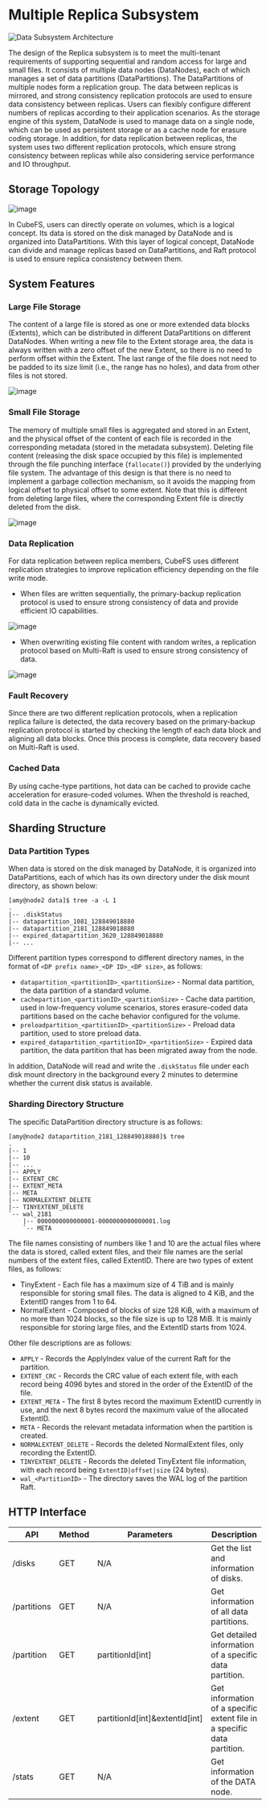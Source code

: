 # Multiple Replica Subsystem

![Data Subsystem Architecture](../pic/data-subsystem.png)

The design of the Replica subsystem is to meet the multi-tenant requirements of supporting sequential and random access for large and small files. It consists of multiple data nodes (DataNodes), each of which manages a set of data partitions (DataPartitions). The DataPartitions of multiple nodes form a replication group. The data between replicas is mirrored, and strong consistency replication protocols are used to ensure data consistency between replicas. Users can flexibly configure different numbers of replicas according to their application scenarios. As the storage engine of this system, DataNode is used to manage data on a single node, which can be used as persistent storage or as a cache node for erasure coding storage. In addition, for data replication between replicas, the system uses two different replication protocols, which ensure strong consistency between replicas while also considering service performance and IO throughput.

## Storage Topology

![image](../pic/cfs-data-storage-topology.png)

In CubeFS, users can directly operate on volumes, which is a logical concept. Its data is stored on the disk managed by DataNode and is organized into DataPartitions. With this layer of logical concept, DataNode can divide and manage replicas based on DataPartitions, and Raft protocol is used to ensure replica consistency between them.

## System Features

### Large File Storage

The content of a large file is stored as one or more extended data blocks (Extents), which can be distributed in different DataPartitions on different DataNodes. When writing a new file to the Extent storage area, the data is always written with a zero offset of the new Extent, so there is no need to perform offset within the Extent. The last range of the file does not need to be padded to its size limit (i.e., the range has no holes), and data from other files is not stored.

![image](../pic/cfs-data-largefile.png)

### Small File Storage

The memory of multiple small files is aggregated and stored in an Extent, and the physical offset of the content of each file is recorded in the corresponding metadata (stored in the metadata subsystem). Deleting file content (releasing the disk space occupied by this file) is implemented through the file punching interface (`fallocate()`) provided by the underlying file system. The advantage of this design is that there is no need to implement a garbage collection mechanism, so it avoids the mapping from logical offset to physical offset to some extent. Note that this is different from deleting large files, where the corresponding Extent file is directly deleted from the disk.

![image](../pic/cfs-data-smallfile.png)

### Data Replication

For data replication between replica members, CubeFS uses different replication strategies to improve replication efficiency depending on the file write mode.

- When files are written sequentially, the primary-backup replication protocol is used to ensure strong consistency of data and provide efficient IO capabilities.

![image](../pic/workflow-sequential-write.png)

- When overwriting existing file content with random writes, a replication protocol based on Multi-Raft is used to ensure strong consistency of data.

![image](../pic/workflow-overwriting.png)

### Fault Recovery

Since there are two different replication protocols, when a replication replica failure is detected, the data recovery based on the primary-backup replication protocol is started by checking the length of each data block and aligning all data blocks. Once this process is complete, data recovery based on Multi-Raft is used.

### Cached Data

By using cache-type partitions, hot data can be cached to provide cache acceleration for erasure-coded volumes. When the threshold is reached, cold data in the cache is dynamically evicted.

## Sharding Structure

### Data Partition Types

When data is stored on the disk managed by DataNode, it is organized into DataPartitions, each of which has its own directory under the disk mount directory, as shown below:

```text
[amy@node2 data]$ tree -a -L 1
.
|-- .diskStatus
|-- datapartition_1081_128849018880
|-- datapartition_2181_128849018880
|-- expired_datapartition_3620_128849018880
|-- ...
```

Different partition types correspond to different directory names, in the format of `<DP prefix name>_<DP ID>_<DP size>`, as follows:

- `datapartition_<partitionID>_<partitionSize>` - Normal data partition, the data partition of a standard volume.
- `cachepartition_<partitionID>_<partitionSize>` - Cache data partition, used in low-frequency volume scenarios, stores erasure-coded data partitions based on the cache behavior configured for the volume.
- `preloadpartition_<partitionID>_<partitionSize>` - Preload data partition, used to store preload data.
- `expired_datapartition_<partitionID>_<partitionSize>` - Expired data partition, the data partition that has been migrated away from the node.

In addition, DataNode will read and write the `.diskStatus` file under each disk mount directory in the background every 2 minutes to determine whether the current disk status is available.

### Sharding Directory Structure

The specific DataPartition directory structure is as follows:

```text
[amy@node2 datapartition_2181_128849018880]$ tree
.
|-- 1
|-- 10
|-- ...
|-- APPLY
|-- EXTENT_CRC
|-- EXTENT_META
|-- META
|-- NORMALEXTENT_DELETE
|-- TINYEXTENT_DELETE
`-- wal_2181
    |-- 0000000000000001-0000000000000001.log
    `-- META
```

The file names consisting of numbers like 1 and 10 are the actual files where the data is stored, called extent files, and their file names are the serial numbers of the extent files, called ExtentID. There are two types of extent files, as follows:

- TinyExtent - Each file has a maximum size of 4 TiB and is mainly responsible for storing small files. The data is aligned to 4 KiB, and the ExtentID ranges from 1 to 64.
- NormalExtent - Composed of blocks of size 128 KiB, with a maximum of no more than 1024 blocks, so the file size is up to 128 MiB. It is mainly responsible for storing large files, and the ExtentID starts from 1024.

Other file descriptions are as follows:

- `APPLY` - Records the ApplyIndex value of the current Raft for the partition.
- `EXTENT_CRC` - Records the CRC value of each extent file, with each record being 4096 bytes and stored in the order of the ExtentID of the file.
- `EXTENT_META` - The first 8 bytes record the maximum ExtentID currently in use, and the next 8 bytes record the maximum value of the allocated ExtentID.
- `META` - Records the relevant metadata information when the partition is created.
- `NORMALEXTENT_DELETE` - Records the deleted NormalExtent files, only recording the ExtentID.
- `TINYEXTENT_DELETE` - Records the deleted TinyExtent file information, with each record being `ExtentID|offset|size` (24 bytes).
- `wal_<PartitionID>` - The directory saves the WAL log of the partition Raft.

## HTTP Interface

| API         | Method | Parameters                     | Description                                                             |
|-------------|--------|--------------------------------|-------------------------------------------------------------------------|
| /disks      | GET    | N/A                            | Get the list and information of disks.                                  |
| /partitions | GET    | N/A                            | Get information of all data partitions.                                 |
| /partition  | GET    | partitionId[int]               | Get detailed information of a specific data partition.                  |
| /extent     | GET    | partitionId[int]&extentId[int] | Get information of a specific extent file in a specific data partition. |
| /stats      | GET    | N/A                            | Get information of the DATA node.                                       |